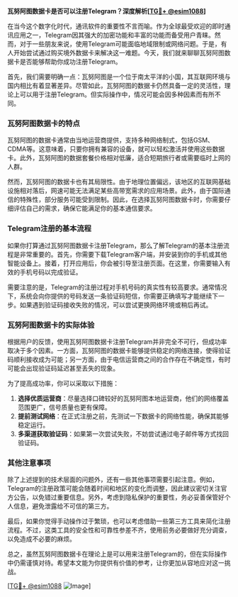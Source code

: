 **瓦努阿图数据卡是否可以注册Telegram？深度解析[[TG💪+ @esim1088](https://t.me/s/esim1088)]**

在当今这个数字化时代，通讯软件的重要性不言而喻。作为全球最受欢迎的即时通讯应用之一，Telegram因其强大的加密功能和丰富的功能而备受用户青睐。然而，对于一些朋友来说，使用Telegram可能面临地域限制或网络问题。于是，有人开始尝试通过购买境外数据卡来解决这一难题。今天，我们就来聊聊瓦努阿图数据卡是否能够帮助你成功注册Telegram。

首先，我们需要明确一点：瓦努阿图是一个位于南太平洋的小国，其互联网环境与国内相比有着显著差异。尽管如此，瓦努阿图的数据卡仍然具备一定的灵活性，理论上可以用于注册Telegram。但实际操作中，情况可能会因多种因素而有所不同。

### 瓦努阿图数据卡的特点

瓦努阿图的数据卡通常由当地运营商提供，支持多种网络制式，包括GSM、CDMA等。这意味着，只要你拥有兼容的设备，就可以轻松激活并使用这些数据卡。此外，瓦努阿图的数据套餐价格相对低廉，适合短期旅行者或需要临时上网的人群。

然而，瓦努阿图的数据卡也有其局限性。由于地理位置偏远，该地区的互联网基础设施相对落后，网速可能无法满足某些高带宽需求的应用场景。此外，由于国际通信的特殊性，部分服务可能受到限制。因此，在选择瓦努阿图数据卡时，你需要仔细评估自己的需求，确保它能满足你的基本通信要求。

### Telegram注册的基本流程

如果你打算通过瓦努阿图数据卡注册Telegram，那么了解Telegram的基本注册流程是非常重要的。首先，你需要下载Telegram客户端，并安装到你的手机或其他智能设备上。接着，打开应用后，你会被引导至注册页面。在这里，你需要输入有效的手机号码以完成验证。

需要注意的是，Telegram的注册过程对手机号码的真实性有较高要求。通常情况下，系统会向你提供的号码发送一条验证码短信，你需要正确填写才能继续下一步。如果遇到验证码接收失败的情况，可以尝试更换网络环境或稍后再试。

### 瓦努阿图数据卡的实际体验

根据用户的反馈，使用瓦努阿图数据卡注册Telegram并非完全不可行，但成功率取决于多个因素。一方面，瓦努阿图的数据卡能够提供稳定的网络连接，使得验证码顺利接收成为可能；另一方面，由于电信运营商之间的合作存在不确定性，有时可能会出现验证码延迟甚至丢失的现象。

为了提高成功率，你可以采取以下措施：

1. **选择优质运营商**：尽量选择口碑较好的瓦努阿图本地运营商，他们的网络覆盖范围更广，信号质量也更有保障。
2. **提前测试网络**：在正式注册之前，先测试一下数据卡的网络性能，确保其能够稳定运行。
3. **多渠道获取验证码**：如果第一次尝试失败，不妨尝试通过电子邮件等方式找回验证码。

### 其他注意事项

除了上述提到的技术层面的问题外，还有一些其他事项需要引起注意。例如，Telegram的注册政策可能会随着时间和地区的变化而调整，因此建议密切关注官方公告，以免错过重要信息。另外，考虑到隐私保护的重要性，务必妥善保管好个人信息，避免泄露给不可信的第三方。

最后，如果你觉得手动操作过于繁琐，也可以考虑借助一些第三方工具来简化注册流程。不过，这类工具的安全性和可靠性参差不齐，使用前务必要做好充分调查，以免造成不必要的麻烦。

总之，虽然瓦努阿图数据卡在理论上是可以用来注册Telegram的，但在实际操作中仍需谨慎对待。希望本文能为你提供有价值的参考，让你更加从容地应对这一挑战。

[[TG💪+ @esim1088](https://t.me/s/esim1088) ![Image](https://i.postimg.cc/4NQfJmqS/Snipaste-2025-05-13-00-14-12.png)]